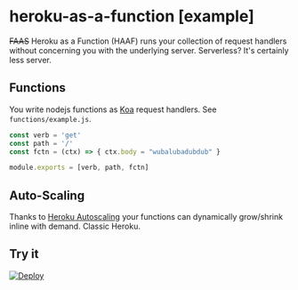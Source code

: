 # heroku-as-a-function [example]

<s>FAAS</s> Heroku as a Function (HAAF) runs your collection of request handlers without concerning you with the underlying server. Serverless? It's certainly less server.

## Functions
You write nodejs functions as [Koa](https://koajs.com/) request handlers.  See `functions/example.js`.
```js
const verb = 'get'
const path = '/'
const fctn = (ctx) => { ctx.body = "wubalubadubdub" }

module.exports = [verb, path, fctn]
```

## Auto-Scaling
Thanks to [Heroku Autoscaling](https://blog.heroku.com/heroku-autoscaling) your functions can dynamically grow/shrink inline with demand. Classic Heroku.

## Try it
[![Deploy](https://www.herokucdn.com/deploy/button.svg)](https://heroku.com/deploy)
